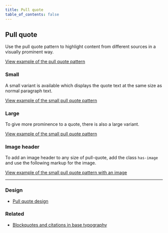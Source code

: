 ```yaml
---
title: Pull quote
table_of_contents: false
---
```


## Pull quote

Use the pull quote pattern to highlight content from different sources in a
visually prominent way.

<a href="https://vanilla-framework.github.io/vanilla-framework/examples/patterns/pull-quotes/default/"
    class="js-example">
View example of the pull quote pattern
</a>

### Small

A small variant is available which displays the quote text at the same size as normal paragraph text.

<a href="https://vanilla-framework.github.io/vanilla-framework/examples/patterns/pull-quotes/small/"
    class="js-example">
View example of the small pull quote pattern
</a>

### Large

To give more prominence to a quote, there is also a large variant.

<a href="https://vanilla-framework.github.io/vanilla-framework/examples/patterns/pull-quotes/large/"
    class="js-example">
View example of the small pull quote pattern
</a>

### Image header

To add an image header to any size of pull-quote, add the class `has-image` and use the following markup for the image.

<a href="https://vanilla-framework.github.io/vanilla-framework/examples/patterns/pull-quotes/default-image/"
    class="js-example">
View example of the small pull quote pattern with an image
</a>

<hr />

### Design

- [Pull quote design](https://github.com/ubuntudesign/vanilla-design/tree/master/Pull%20quote)

### Related

- [Blockquotes and citations in base typography](/en/base/typography#blockquotes-and-citations)
